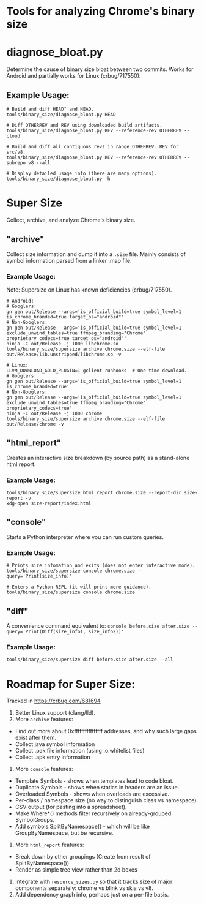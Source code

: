 # Tools for analyzing Chrome's binary size

# diagnose_bloat.py

Determine the cause of binary size bloat between two commits. Works for Android
and partially works for Linux (crbug/717550).

## Example Usage:

    # Build and diff HEAD^ and HEAD.
    tools/binary_size/diagnose_bloat.py HEAD

    # Diff OTHERREV and REV using downloaded build artifacts.
    tools/binary_size/diagnose_bloat.py REV --reference-rev OTHERREV --cloud

    # Build and diff all contiguous revs in range OTHERREV..REV for src/v8.
    tools/binary_size/diagnose_bloat.py REV --reference-rev OTHERREV --subrepo v8 --all

    # Display detailed usage info (there are many options).
    tools/binary_size/diagnose_bloat.py -h

# Super Size

Collect, archive, and analyze Chrome's binary size.

## "archive"

Collect size information and dump it into a `.size` file. Mainly consists of
symbol information parsed from a linker .map file.

### Example Usage:

Note: Supersize on Linux has known deficiencies (crbug/717550).

    # Android:
    # Googlers:
    gn gen out/Release --args='is_official_build=true symbol_level=1 is_chrome_branded=true target_os="android"'
    # Non-Googlers:
    gn gen out/Release --args='is_official_build=true symbol_level=1 exclude_unwind_tables=true ffmpeg_branding="Chrome" proprietary_codecs=true target_os="android"'
    ninja -C out/Release -j 1000 libchrome.so
    tools/binary_size/supersize archive chrome.size --elf-file out/Release/lib.unstripped/libchrome.so -v

    # Linux:
    LLVM_DOWNLOAD_GOLD_PLUGIN=1 gclient runhooks  # One-time download.
    # Googlers:
    gn gen out/Release --args='is_official_build=true symbol_level=1 is_chrome_branded=true'
    # Non-Googlers:
    gn gen out/Release --args='is_official_build=true symbol_level=1 exclude_unwind_tables=true ffmpeg_branding="Chrome" proprietary_codecs=true'
    ninja -C out/Release -j 1000 chrome
    tools/binary_size/supersize archive chrome.size --elf-file out/Release/chrome -v

## "html_report"

Creates an interactive size breakdown (by source path) as a stand-alone html
report.

### Example Usage:

    tools/binary_size/supersize html_report chrome.size --report-dir size-report -v
    xdg-open size-report/index.html

## "console"

Starts a Python interpreter where you can run custom queries.

### Example Usage:

    # Prints size infomation and exits (does not enter interactive mode).
    tools/binary_size/supersize console chrome.size --query='Print(size_info)'

    # Enters a Python REPL (it will print more guidance).
    tools/binary_size/supersize console chrome.size

## "diff"

A convenience command equivalent to: `console before.size after.size --query='Print(Diff(size_info1, size_info2))'`

### Example Usage:

    tools/binary_size/supersize diff before.size after.size --all

# Roadmap for Super Size:

Tracked in https://crbug.com/681694

1. Better Linux support (clang/lld).
1. More `archive` features:

  * Find out more about 0xffffffffffffffff addresses, and why such large
    gaps exist after them.
  * Collect java symbol information
  * Collect .pak file information (using .o.whitelist files)
  * Collect .apk entry information

1. More `console` features:

  * Template Symbols - shows when templates lead to code bloat.
  * Duplicate Symbols - shows when statics in headers are an issue.
  * Overloaded Symbols - shows when overloads are excessive.
  * Per-class / namespace size (no way to distinguish class vs namespace).
  * CSV output (for pasting into a spreadsheet).
  * Make Where\*() methods filter recursively on already-grouped SymbolGroups.
  * Add symbols.SplitByNamespace() - which will be like GroupByNamespace, but be
    recursive.

1. More `html_report` features:

  * Break down by other groupings (Create from result of SplitByNamespace())
  * Render as simple tree view rather than 2d boxes

1. Integrate with `resource_sizes.py` so that it tracks size of major
   components separately: chrome vs blink vs skia vs v8.
1. Add dependency graph info, perhaps just on a per-file basis.
